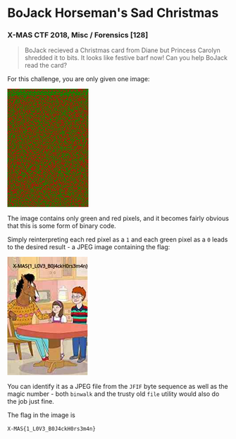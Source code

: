 # BoJack Horseman's Sad Christmas

### X-MAS CTF 2018, Misc / Forensics [128]

> BoJack recieved a Christmas card from Diane but Princess Carolyn shredded it to bits. It looks like festive barf now! Can you help BoJack read the card?

For this challenge, you are only given one image:

![bojack.png](https://raw.githubusercontent.com/ClemensKnights/Writeups/master/xmasctf/bojack-horsemans-sad-christmas/images/bojack.png)

The image contains only green and red pixels, and it becomes fairly obvious that this is some form of binary code.

Simply reinterpreting each red pixel as a `1` and each green pixel as a `0` leads to the desired result - a JPEG image containing the flag:

![The result image](https://raw.githubusercontent.com/ClemensKnights/Writeups/master/xmasctf/bojack-horsemans-sad-christmas/images/extracted.jpg)

You can identify it as a JPEG file from the `JFIF` byte sequence as well as the magic number - both `binwalk` and the trusty old `file` utility would also do the job just fine.

The flag in the image is

    X-MAS{1_L0V3_B0J4ckH0rs3m4n}

